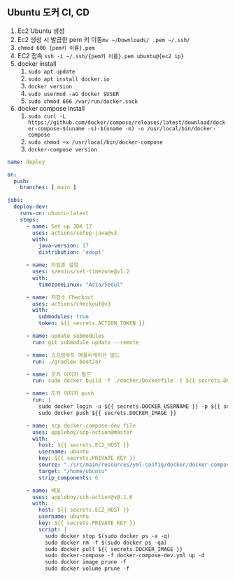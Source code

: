 ## Ubuntu 도커 CI, CD
1. Ec2 Ubuntu 생성
2. Ec2 생성 시 발급한 pem 키 이동`mv ~/Downloads/ .pem ~/.ssh/`
3. `chmod 600 {pem키 이름}.pem`
4. EC2 접속 `ssh -i ~/.ssh/{pem키 이름}.pem ubuntu@{ec2 ip}`
5. docker install
    1. `sudo apt update`
    2. `sudo apt install docker.io`
    3. `docker version`
    4. `sudo usermod -aG docker $USER`
    5. `sudo chmod 666 /var/run/docker.sock`
6. docker compose install
    1. `sudo curl -L https://github.com/docker/compose/releases/latest/download/docker-compose-$(uname -s)-$(uname -m) -o /usr/local/bin/docker-compose`
    2. `sudo chmod +x /usr/local/bin/docker-compose`
    3. `docker-compose version`

```yml
name: deploy

on:
  push:
    branches: [ main ]

jobs:
  deploy-dev:
    runs-on: ubuntu-latest
    steps:
      - name: Set up JDK 17
        uses: actions/setup-java@v3
        with:
          java-version: 17
          distribution: 'adopt'

      - name: 타임존 설정
        uses: szenius/set-timezone@v1.2
        with:
          timezoneLinux: "Asia/Seoul"

      - name: 저장소 Checkout
        uses: actions/checkout@v3
        with:
          submodules: true
          token: ${{ secrets.ACTION_TOKEN }}

      - name: update submodules
        run: git submodule update --remote

      - name: 스프링부트 애플리케이션 빌드
        run: ./gradlew bootJar

      - name: 도커 이미지 빌드
        run: sudo docker build -f ./docker/Dockerfile -t ${{ secrets.DOCKER_IMAGE }} .

      - name: 도커 이미지 push
        run: |
          sudo docker login -u ${{ secrets.DOCKER_USERNAME }} -p ${{ secrets.DOCKER_PASSWORD }}
          sudo docker push ${{ secrets.DOCKER_IMAGE }} 

      - name: scp docker-compose-dev file
        uses: appleboy/scp-action@master
        with:
          host: ${{ secrets.EC2_HOST }}
          username: ubuntu
          key: ${{ secrets.PRIVATE_KEY }}
          source: "./src/main/resources/yml-config/docker/docker-compose-dev.yml"
          target: "/home/ubuntu"
          strip_components: 6

      - name: 배포
        uses: appleboy/ssh-action@v0.1.6
        with:
          host: ${{ secrets.EC2_HOST }}
          username: ubuntu
          key: ${{ secrets.PRIVATE_KEY }}
          script: |
            sudo docker stop $(sudo docker ps -a -q) 
            sudo docker rm -f $(sudo docker ps -qa)
            sudo docker pull ${{ secrets.DOCKER_IMAGE }}
            sudo docker-compose -f docker-compose-dev.yml up -d
            sudo docker image prune -f
            sudo docker volume prune -f
```